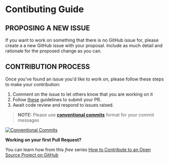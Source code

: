 # Contibuting Guide

## PROPOSING A NEW ISSUE

If you want to work on something that there is no GitHub issue for, please create a a new GitHub issue with your proposal. Include as much detail and rationale for the proposed change as you can.

## CONTRIBUTION PROCESS

Once you've found an issue you'd like to work on, please follow these steps to make your contribution:

1.  Comment on the issue to let others know that you are working on it
2.  Follow [these](https://www.thinkful.com/learn/github-pull-request-tutorial/) guidelines to submit your PR.
3.  Await code review and respond to issues raised.

> **NOTE:** Please use **[conventional commits](https://www.conventionalcommits.org/en/v1.0.0/#summary)** format for your commit messages

[![Conventional Commits](https://img.shields.io/badge/Conventional%20Commits-1.0.0-yellow.svg)](https://conventionalcommits.org)

**Working on your first Pull Request?**

You can learn how from this _free_ series [How to Contribute to an Open Source Project on GitHub](https://kcd.im/pull-request)
